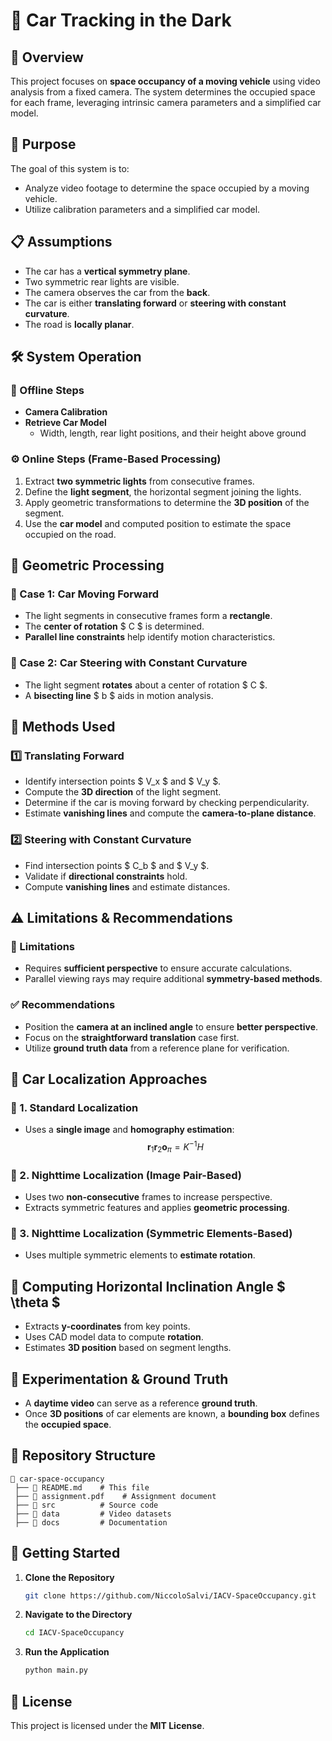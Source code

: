 # 🚀 Car Tracking in the Dark

## 📌 Overview
This project focuses on **space occupancy of a moving vehicle** using video analysis from a fixed camera. The system determines the occupied space for each frame, leveraging intrinsic camera parameters and a simplified car model.

## 🎯 Purpose
The goal of this system is to:
- Analyze video footage to determine the space occupied by a moving vehicle.
- Utilize calibration parameters and a simplified car model.

## 📋 Assumptions
- The car has a **vertical symmetry plane**.
- Two symmetric rear lights are visible.
- The camera observes the car from the **back**.
- The car is either **translating forward** or **steering with constant curvature**.
- The road is **locally planar**.

## 🛠 System Operation
### 🔧 Offline Steps
- **Camera Calibration**
- **Retrieve Car Model**
  - Width, length, rear light positions, and their height above ground

### ⚙️ Online Steps (Frame-Based Processing)
1. Extract **two symmetric lights** from consecutive frames.
2. Define the **light segment**, the horizontal segment joining the lights.
3. Apply geometric transformations to determine the **3D position** of the segment.
4. Use the **car model** and computed position to estimate the space occupied on the road.

## 📐 Geometric Processing
### 🚗 Case 1: Car Moving Forward
- The light segments in consecutive frames form a **rectangle**.
- The **center of rotation** $ C $ is determined.
- **Parallel line constraints** help identify motion characteristics.

### 🔄 Case 2: Car Steering with Constant Curvature
- The light segment **rotates** about a center of rotation $ C $.
- A **bisecting line** $ b $ aids in motion analysis.

## 📏 Methods Used
### **1️⃣ Translating Forward**
- Identify intersection points $ V_x $ and $ V_y $.
- Compute the **3D direction** of the light segment.
- Determine if the car is moving forward by checking perpendicularity.
- Estimate **vanishing lines** and compute the **camera-to-plane distance**.

### **2️⃣ Steering with Constant Curvature**
- Find intersection points $ C_b $ and $ V_y $.
- Validate if **directional constraints** hold.
- Compute **vanishing lines** and estimate distances.

## ⚠️ Limitations & Recommendations
### 🔴 Limitations
- Requires **sufficient perspective** to ensure accurate calculations.
- Parallel viewing rays may require additional **symmetry-based methods**.

### ✅ Recommendations
- Position the **camera at an inclined angle** to ensure **better perspective**.
- Focus on the **straightforward translation** case first.
- Utilize **ground truth data** from a reference plane for verification.

## 📍 Car Localization Approaches
### 🔹 1. **Standard Localization**
- Uses a **single image** and **homography estimation**:
  $$ \mathbf{r}_1 \mathbf{r}_2 \mathbf{o}_{\pi} = K^{-1} H $$

### 🔹 2. **Nighttime Localization (Image Pair-Based)**
- Uses two **non-consecutive** frames to increase perspective.
- Extracts symmetric features and applies **geometric processing**.

### 🔹 3. **Nighttime Localization (Symmetric Elements-Based)**
- Uses multiple symmetric elements to **estimate rotation**.

## 📏 Computing Horizontal Inclination Angle $ \theta $
- Extracts **y-coordinates** from key points.
- Uses CAD model data to compute **rotation**.
- Estimates **3D position** based on segment lengths.

## 🎥 Experimentation & Ground Truth
- A **daytime video** can serve as a reference **ground truth**.
- Once **3D positions** of car elements are known, a **bounding box** defines the **occupied space**.

## 📂 Repository Structure
```
📂 car-space-occupancy
 ├── 📜 README.md    # This file
 ├── 📜 assignment.pdf    # Assignment document
 ├── 📂 src          # Source code
 ├── 📂 data         # Video datasets
 ├── 📂 docs         # Documentation
```

## 🚀 Getting Started
1. **Clone the Repository**
   ```sh
   git clone https://github.com/NiccoloSalvi/IACV-SpaceOccupancy.git
   ```
2. **Navigate to the Directory**
   ```sh
   cd IACV-SpaceOccupancy
   ```
3. **Run the Application**
   ```sh
   python main.py
   ```

## 📜 License
This project is licensed under the **MIT License**.